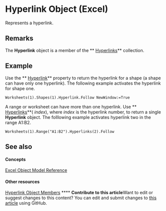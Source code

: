 
# Hyperlink Object (Excel)

Represents a hyperlink.


## Remarks

 The **Hyperlink** object is a member of the ** [Hyperlinks](de28e0af-7a4c-56c3-5fe5-ac47d1654628.md)** collection.


## Example

Use the  ** [Hyperlink](97c87fda-91a5-b5db-a82b-6ba1465442fa.md)** property to return the hyperlink for a shape (a shape can have only one hyperlink). The following example activates the hyperlink for shape one.


```
Worksheets(1).Shapes(1).Hyperlink.Follow NewWindow:=True
```

A range or worksheet can have more than one hyperlink. Use  ** [Hyperlinks](ac2fe50a-23a0-9982-d448-b18a91092624.md)**( _index_), where  _index_ is the hyperlink number, to return a single **Hyperlink** object. The folllowing example activates hyperlink two in the range A1:B2.




```
Worksheets(1).Range("A1:B2").Hyperlinks(2).Follow
```


## See also


#### Concepts


 [Excel Object Model Reference](11ea8598-8a20-92d5-f98b-0da04263bf2c.md)
#### Other resources


 [Hyperlink Object Members](b0566d1c-404f-b79e-7770-e7189a1c817a.md)
****   **Contribute to this article**Want to edit or suggest changes to this content? You can edit and submit changes to  [this article](https://github.com/jhershey00/VBA_Excel_Test/OpenXMLCon/articles/8bdd2c2f-e6eb-a2f2-78c8-b597aa80ec05.md) using GitHub.

